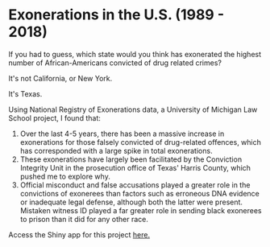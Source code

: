 # Exonerations in the U.S. (1989 - 2018)

 If you had to guess, which state would you think has exonerated the highest number of African-Americans convicted of drug related crimes? 
 
 It's not California, or New York.
 
 It's Texas. 
 
 Using National Registry of Exonerations data, a University of Michigan Law School project, I found that:
  1. Over the last 4-5 years, there has been a massive increase in exonerations for those falsely convicted of drug-related offences, which has corresponded with a large spike in total exonerations.
  2. These exonerations have largely been facilitated by the Conviction Integrity Unit in the prosecution office of Texas' Harris County, which pushed me to explore why.
  3. Official misconduct and false accusations played a greater role in the convictions of exonerees than factors such as erroneous DNA evidence or inadequate legal defense, although both the latter were present. Mistaken witness ID played a far greater role in sending black exonerees to prison than it did for any other race.


Access the Shiny app for this project [here.](https://tanyarohatgi.shinyapps.io/exoneration-data/)
